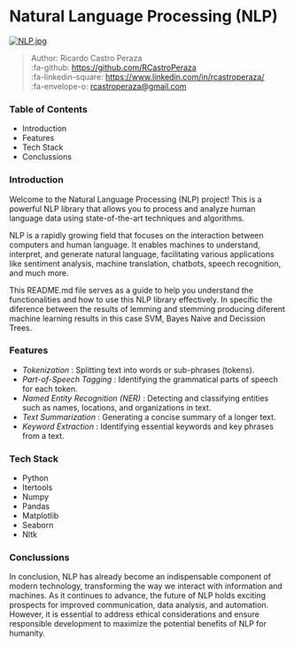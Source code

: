 # Natural Language Processing (NLP)
[![NLP.jpg](https://i.postimg.cc/ZKDZGsKt/NLP.jpg)](https://postimg.cc/XpFTF8CQ)

> Author: Ricardo Castro Peraza <br>
:fa-github: https://github.com/RCastroPeraza <br>
:fa-linkedin-square:  https://www.linkedin.com/in/rcastroperaza/ <br>
:fa-envelope-o: rcastroperaza@gmail.com <br>


### Table of Contents
* Introduction
* Features
* Tech Stack
* Conclussions 

### Introduction
Welcome to the Natural Language Processing (NLP) project! This is a powerful NLP library that allows you to process and analyze human language data using state-of-the-art techniques and algorithms.

NLP is a rapidly growing field that focuses on the interaction between computers and human language. It enables machines to understand, interpret, and generate natural language, facilitating various applications like sentiment analysis, machine translation, chatbots, speech recognition, and much more.

This README.md file serves as a guide to help you understand the functionalities and how to use this NLP library effectively.  In specific the diference between the results of lemming and stemming producing diferent machine learning results in this case SVM, Bayes Naive and Decission Trees.

 ### Features
* *Tokenization* : Splitting text into words or sub-phrases (tokens).
* *Part-of-Speech Tagging* : Identifying the grammatical parts of speech for each token.
* *Named Entity Recognition (NER)* : Detecting and classifying entities such as names, locations, and organizations in text.
* *Text Summarization* : Generating a concise summary of a longer text.
* *Keyword Extraction* : Identifying essential keywords and key phrases from a text.

### Tech Stack
* Python
* Itertools
* Numpy
* Pandas
* Matplotlib
* Seaborn
* Nltk

### Conclussions

In conclusion, NLP has already become an indispensable component of modern technology, transforming the way we interact with information and machines. As it continues to advance, the future of NLP holds exciting prospects for improved communication, data analysis, and automation. However, it is essential to address ethical considerations and ensure responsible development to maximize the potential benefits of NLP for humanity.